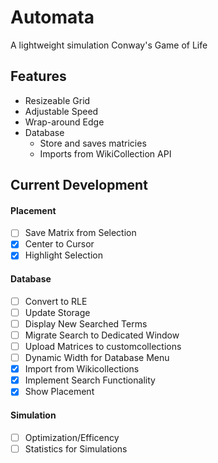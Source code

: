 # Automata

A lightweight simulation Conway's Game of Life

## Features

- Resizeable Grid
- Adjustable Speed
- Wrap-around Edge
- Database
  - Store and saves matricies
  - Imports from WikiCollection API

## Current Development

#### Placement

- [ ] Save Matrix from Selection
- [x] Center to Cursor
- [x] Highlight Selection

#### Database

- [ ] Convert to RLE
- [ ] Update Storage
- [ ] Display New Searched Terms
- [ ] Migrate Search to Dedicated Window
- [ ] Upload Matrices to customcollections
- [ ] Dynamic Width for Database Menu
- [x] Import from Wikicollections
- [x] Implement Search Functionality
- [x] Show Placement

#### Simulation

- [ ] Optimization/Efficency
- [ ] Statistics for Simulations
